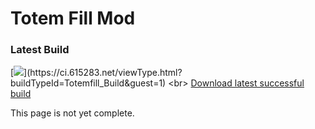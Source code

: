 # Totem Fill Mod
### Latest Build
[![](https://ci.615283.net/app/rest/builds/buildType:(id:Totemfill_Build)/statusIcon)](https://ci.615283.net/viewType.html?buildTypeId=Totemfill_Build&guest=1)
<br>
[Download latest successful build](https://ci.615283.net/repository/download/Totemfill_Build/.lastSuccessful/Artifacts/totem-fill-1.0.0-dev.jar)



This page is not yet complete.